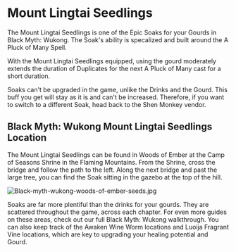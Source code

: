 # Mount Lingtai Seedlings

The Mount Lingtai Seedlings is one of the Epic Soaks for your Gourds in Black Myth: Wukong. The Soak's ability is specalized and built around the A Pluck of Many Spell. 

With the Mount Lingtai Seedlings equipped, using the gourd moderately extends the duration of Duplicates for the next A Pluck of Many cast for a short duration. 

Soaks can't be upgraded in the game, unlike the Drinks and the Gourd. This buff you get will stay as it is and can't be increased. Therefore, if you want to switch to a different Soak, head back to the Shen Monkey vendor. 

## Black Myth: Wukong Mount Lingtai Seedlings Location

The Mount Lingtai Seedlings can be found in Woods of Ember at the Camp of Seasons Shrine in the Flaming Mountains. From the Shrine, cross the bridge and follow the path to the left. Along the next bridge and past the large tree, you can find the Soak sitting in the gazebo at the top of the hill. 

![Black-myth-wukong-woods-of-ember-seeds.jpg](https://oyster.ignimgs.com/mediawiki/apis.ign.com/black-myth-wukong/9/90/Black-myth-wukong-woods-of-ember-seeds.jpg)

Soaks are far more plentiful than the drinks for your gourds. They are scattered throughout the game, across each chapter. For even more guides on these areas, check out our full Black Myth: Wukong walkthrough. You can also keep track of the Awaken Wine Worm locations and Luoija Fragrant Vine locations, which are key to upgrading your healing potential and Gourd. 
